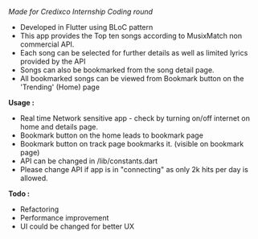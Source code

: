 *Made for Credixco Internship Coding round*

- Developed in Flutter using BLoC pattern
- This app provides the Top ten songs according to MusixMatch non commercial API.
- Each song can be selected for further details as well as limited lyrics provided by the API
- Songs can also be bookmarked from the song detail page.
- All bookmarked songs can be viewed from Bookmark button on the 'Trending' (Home) page  

**Usage :**

- Real time Network sensitive app - check by turning on/off internet on home and details page. 
- Bookmark button on the home leads to bookmark page
- Bookmark button on track page bookmarks it. (visible on bookmark page)
- API can be changed in /lib/constants.dart 
- Please change API if app is in "connecting" as only 2k hits per day is allowed.

**Todo :**

- Refactoring
- Performance improvement 
- UI could be changed for better UX
